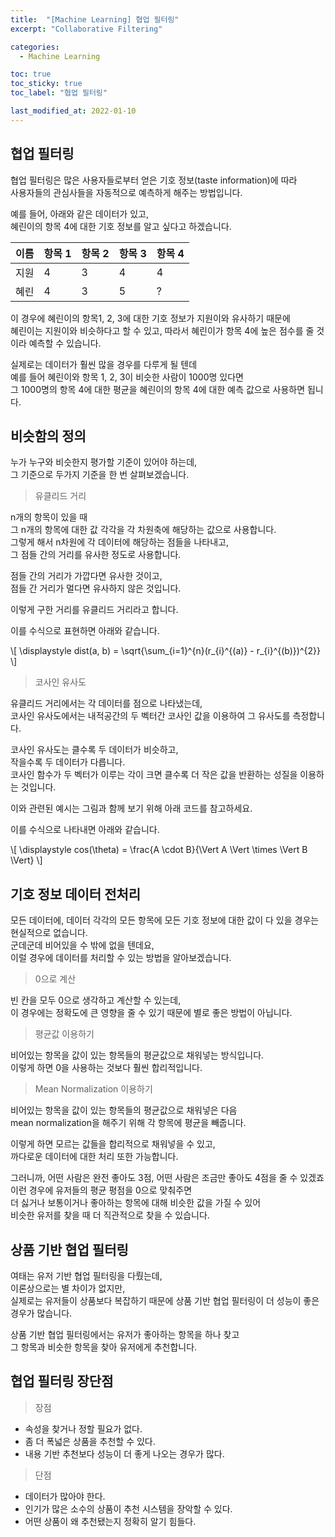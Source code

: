 ```yaml
---
title:  "[Machine Learning] 협업 필터링"
excerpt: "Collaborative Filtering"

categories:
  - Machine Learning

toc: true
toc_sticky: true
toc_label: "협업 필터링"

last_modified_at: 2022-01-10
---
```


## 협업 필터링

협업 필터링은 많은 사용자들로부터 얻은 기호 정보(taste information)에 따라<br>
사용자들의 관심사들을 자동적으로 예측하게 해주는 방법입니다.

예를 들어, 아래와 같은 데이터가 있고,<br>
혜린이의 항목 4에 대한 기호 정보를 알고 싶다고 하겠습니다.

|이름|항목 1|항목 2|항목 3|항목 4|
|----|----|-----|-----|-----|
|지원|4|3|4|4|
|혜린|4|3|5|?|

이 경우에 혜린이의 항목1, 2, 3에 대한 기호 정보가 지원이와 유사하기 때문에<br>
혜린이는 지원이와 비슷하다고 할 수 있고, 따라서 혜린이가 항목 4에 높은 점수를 줄 것이라 예측할 수 있습니다.

실제로는 데이터가 훨씬 많을 경우를 다루게 될 텐데<br>
예를 들어 혜린이와 항목 1, 2, 3이 비슷한 사람이 1000명 있다면<br>
그 1000명의 항목 4에 대한 평균을 혜린이의 항목 4에 대한 예측 값으로 사용하면 됩니다.

## 비슷함의 정의

누가 누구와 비슷한지 평가할 기준이 있어야 하는데,<br>
그 기준으로 두가지 기준을 한 번 살펴보겠습니다.

> 유클리드 거리

n개의 항목이 있을 때<br>
그 n개의 항목에 대한 값 각각을 각 차원축에 해당하는 값으로 사용합니다.<br>
그렇게 해서 n차원에 각 데이터에 해당하는 점들을 나타내고,<br>
그 점들 간의 거리를 유사한 정도로 사용합니다.

점들 간의 거리가 가깝다면 유사한 것이고,<br>
점들 간 거리가 멀다면 유사하지 않은 것입니다.

이렇게 구한 거리를 유클리드 거리라고 합니다.

이를 수식으로 표현하면 아래와 같습니다.

\\[ \displaystyle dist(a, b) = \sqrt{\sum_{i=1}^{n}(r_{i}^{(a)} - r_{i}^{(b)})^{2}} \\]

> 코사인 유사도

유클리드 거리에서는 각 데이터를 점으로 나타냈는데,<br>
코사인 유사도에서는 내적공간의 두 벡터간 코사인 값을 이용하여 그 유사도를 측정합니다.

코사인 유사도는 클수록 두 데이터가 비슷하고,<br>
작을수록 두 데이터가 다릅니다.<br>
코사인 함수가 두 벡터가 이루는 각이 크면 클수록 더 작은 값을 반환하는 성질을 이용하는 것입니다.

이와 관련된 예시는 그림과 함께 보기 위해 아래 코드를 참고하세요.

<script src="https://gist.github.com/Geniemo/29612e9bccb395be3257222cd739af70.js"></script>

이를 수식으로 나타내면 아래와 같습니다.

\\[ \displaystyle cos(\theta) = \frac{A \cdot B}{\Vert A \Vert \times \Vert B \Vert} \\]

## 기호 정보 데이터 전처리

모든 데이터에, 데이터 각각의 모든 항목에 모든 기호 정보에 대한 값이 다 있을 경우는 현실적으로 없습니다.<br>
군데군데 비어있을 수 밖에 없을 텐데요,<br>
이럴 경우에 데이터를 처리할 수 있는 방법을 알아보겠습니다.

> 0으로 계산

빈 칸을 모두 0으로 생각하고 계산할 수 있는데,<br>
이 경우에는 정확도에 큰 영향을 줄 수 있기 때문에 별로 좋은 방법이 아닙니다.

> 평균값 이용하기

비어있는 항목을 값이 있는 항목들의 평균값으로 채워넣는 방식입니다.<br>
이렇게 하면 0을 사용하는 것보다 훨씬 합리적입니다.

> Mean Normalization 이용하기

비어있는 항목을 값이 있는 항목들의 평균값으로 채워넣은 다음<br>
mean normalization을 해주기 위해 각 항목에 평균을 빼줍니다.

이렇게 하면 모르는 값들을 합리적으로 채워넣을 수 있고,<br>
까다로운 데이터에 대한 처리 또한 가능합니다.

그러니까, 어떤 사람은 완전 좋아도 3점, 어떤 사람은 조금만 좋아도 4점을 줄 수 있겠죠<br>
이런 경우에 유저들의 평균 평점을 0으로 맞춰주면<br>
더 싫거나 보통이거나 좋아하는 항목에 대해 비슷한 값을 가질 수 있어<br>
비슷한 유저를 찾을 때 더 직관적으로 찾을 수 있습니다.

## 상품 기반 협업 필터링

여태는 유저 기반 협업 필터링을 다뤘는데,<br>
이론상으로는 별 차이가 없지만,<br>
실제로는 유저들이 상품보다 복잡하기 때문에 상품 기반 협업 필터링이 더 성능이 좋은 경우가 많습니다.

상품 기반 협업 필터링에서는 유저가 좋아하는 항목을 하나 찾고<br>
그 항목과 비슷한 항목을 찾아 유저에게 추천합니다.

## 협업 필터링 장단점

> 장점

- 속성을 찾거나 정할 필요가 없다.
- 좀 더 폭넓은 상품을 추천할 수 있다.
- 내용 기반 추천보다 성능이 더 좋게 나오는 경우가 많다.

> 단점

- 데이터가 많아야 한다.
- 인기가 많은 소수의 상품이 추천 시스템을 장악할 수 있다.
- 어떤 상품이 왜 추천됐는지 정확히 알기 힘들다.